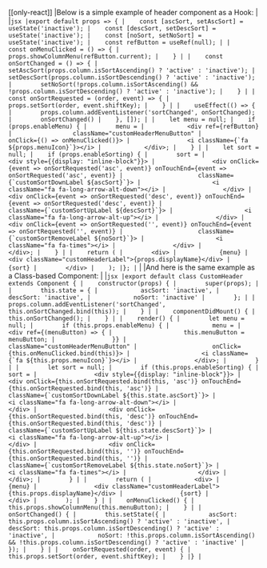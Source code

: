 [[only-react]]
|Below is a simple example of header component as a Hook:
|
|```jsx
|export default props => {
|    const [ascSort, setAscSort] = useState('inactive');
|    const [descSort, setDescSort] = useState('inactive');
|    const [noSort, setNoSort] = useState('inactive');
|    const refButton = useRef(null);
|
|    const onMenuClicked = () => {
|        props.showColumnMenu(refButton.current);
|    }
|
|    const onSortChanged = () => {
|        setAscSort(props.column.isSortAscending() ? 'active' : 'inactive');
|        setDescSort(props.column.isSortDescending() ? 'active' : 'inactive');
|        setNoSort(!props.column.isSortAscending() && !props.column.isSortDescending() ? 'active' : 'inactive');
|    }
|
|    const onSortRequested = (order, event) => {
|        props.setSort(order, event.shiftKey);
|    }
|
|    useEffect(() => {
|        props.column.addEventListener('sortChanged', onSortChanged);
|        onSortChanged()
|    }, []);
|
|    let menu = null;
|    if (props.enableMenu) {
|        menu =
|            <div ref={refButton}
|                 className="customHeaderMenuButton"
|                 onClick={() => onMenuClicked()}>
|                <i className={`fa ${props.menuIcon}`}></i>
|            </div>;
|    }
|
|    let sort = null;
|    if (props.enableSorting) {
|        sort =
|            <div style={{display: "inline-block"}}>
|                <div onClick={event => onSortRequested('asc', event)} onTouchEnd={event => onSortRequested('asc', event)}
|                     className={`customSortDownLabel ${ascSort}`}>
|                    <i className="fa fa-long-arrow-alt-down"></i>
|                </div>
|                <div onClick={event => onSortRequested('desc', event)} onTouchEnd={event => onSortRequested('desc', event)}
|                     className={`customSortUpLabel ${descSort}`}>
|                    <i className="fa fa-long-arrow-alt-up"></i>
|                </div>
|                <div onClick={event => onSortRequested('', event)} onTouchEnd={event => onSortRequested('', event)}
|                     className={`customSortRemoveLabel ${noSort}`}>
|                    <i className="fa fa-times"></i>
|                </div>
|            </div>;
|    }
|
|    return (
|        <div>
|            {menu}
|            <div className="customHeaderLabel">{props.displayName}</div>
|            {sort}
|        </div>
|    );
|};
|```
|
|And here is the same example as a Class-based Component:
|
|```jsx
|export default class CustomHeader extends Component {
|    constructor(props) {
|        super(props);
|
|        this.state = {
|            ascSort: 'inactive',
|            descSort: 'inactive',
|            noSort: 'inactive'
|        };
|
|        props.column.addEventListener('sortChanged', this.onSortChanged.bind(this));
|    }
|
|    componentDidMount() {
|        this.onSortChanged();
|    }
|
|    render() {
|        let menu = null;
|        if (this.props.enableMenu) {
|            menu =
|                <div ref={(menuButton) => {
|                    this.menuButton = menuButton;
|                }}
|                     className="customHeaderMenuButton"
|                     onClick={this.onMenuClicked.bind(this)}>
|                    <i className={`fa ${this.props.menuIcon}`}></i>
|                </div>;
|        }
|
|        let sort = null;
|        if (this.props.enableSorting) {
|            sort =
|                <div style={{display: "inline-block"}}>
|                    <div onClick={this.onSortRequested.bind(this, 'asc')} onTouchEnd={this.onSortRequested.bind(this, 'asc')}
|                         className={`customSortDownLabel ${this.state.ascSort}`}>
|                        <i className="fa fa-long-arrow-alt-down"></i>
|                    </div>
|                    <div onClick={this.onSortRequested.bind(this, 'desc')} onTouchEnd={this.onSortRequested.bind(this, 'desc')}
|                         className={`customSortUpLabel ${this.state.descSort}`}>
|                        <i className="fa fa-long-arrow-alt-up"></i>
|                    </div>
|                    <div onClick={this.onSortRequested.bind(this, '')} onTouchEnd={this.onSortRequested.bind(this, '')}
|                         className={`customSortRemoveLabel ${this.state.noSort}`}>
|                        <i className="fa fa-times"></i>
|                    </div>
|                </div>;
|        }
|
|        return (
|            <div>
|                {menu}
|                <div className="customHeaderLabel">{this.props.displayName}</div>
|                {sort}
|            </div>
|        );
|    }
|
|    onMenuClicked() {
|        this.props.showColumnMenu(this.menuButton);
|    }
|
|    onSortChanged() {
|        this.setState({
|            ascSort: this.props.column.isSortAscending() ? 'active' : 'inactive',
|            descSort: this.props.column.isSortDescending() ? 'active' : 'inactive',
|            noSort: !this.props.column.isSortAscending() && !this.props.column.isSortDescending() ? 'active' : 'inactive'
|        });
|    }
|
|    onSortRequested(order, event) {
|        this.props.setSort(order, event.shiftKey);
|    }
|}
|```
